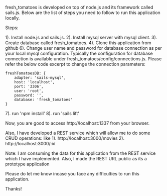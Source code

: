 fresh_tomatoes is developed on top of node.js and its framework called sails.js.
Below are the list of steps you need to follow to run this application locally.

Steps:

1). Install node.js and sails.js.
2). Install mysql server with mysql client.
3). Create database called fresh_tomatoes.
4). Clone this application from github
6). Change user name and password for database connection as per your local mysql configuration. Typically the configuration for database connection is available under fresh_tomatoes/config/connections.js. Please refer the below code excerpt to change the connection parameters:

	freshTomatoesDB: {
    	adapter: 'sails-mysql',
    	host: 'localhost',
    	port: '3306',
    	user: 'root',
    	password: '',
    	database: 'fresh_tomatoes'
  	}
7). run 'npm install'
8). run 'sails lift'


Now, you are good to access http://localhost:1337 from your browser.


Also, I have developed a REST service which will allow me to do some CRUD operations: like 
1). http://localhost:3000/movies
2). http://localhost:3000/:id


Note: I am consuming the data for this application from the REST service which I have implemented.
	  Also, I made the REST URL public as its a prototype application


Please do let me know incase you face any difficulties to run this application.

Thanks!
